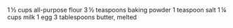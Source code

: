 1 ½ cups all-purpose flour
3 ½ teaspoons baking powder
1 teaspoon salt
1 ¼ cups milk
1 egg
3 tablespoons butter, melted
